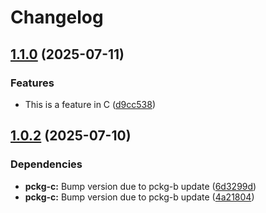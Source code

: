 # Changelog

## [1.1.0](https://github.com/d3xter666/release-please-monorepo-poc/compare/pckg-c-v1.0.2...pckg-c-v1.1.0) (2025-07-11)


### Features

* This is a feature in C ([d9cc538](https://github.com/d3xter666/release-please-monorepo-poc/commit/d9cc538e467173c2318c6b582d08c8e9940f08dc))

## [1.0.2](https://github.com/d3xter666/release-please-monorepo-poc/compare/pckg-c-v1.0.1...pckg-c-v1.0.2) (2025-07-10)


### Dependencies

* **pckg-c:** Bump version due to pckg-b update ([6d3299d](https://github.com/d3xter666/release-please-monorepo-poc/commit/6d3299da8c116cb30bec491e3ed06ce1563a3421))
* **pckg-c:** Bump version due to pckg-b update ([4a21804](https://github.com/d3xter666/release-please-monorepo-poc/commit/4a218043ea6fdc83936c026658977200d63c1cc9))
